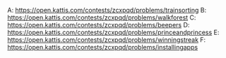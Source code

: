 A: https://open.kattis.com/contests/zcxpqd/problems/trainsorting
B: https://open.kattis.com/contests/zcxpqd/problems/walkforest
C: https://open.kattis.com/contests/zcxpqd/problems/beepers
D: https://open.kattis.com/contests/zcxpqd/problems/princeandprincess
E: https://open.kattis.com/contests/zcxpqd/problems/winningstreak
F: https://open.kattis.com/contests/zcxpqd/problems/installingapps
